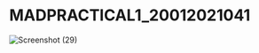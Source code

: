 # MADPRACTICAL1_20012021041
![Screenshot (29)](https://user-images.githubusercontent.com/110705442/183231805-efedfc8f-ff58-41e5-858a-aaac1ee23361.png)
